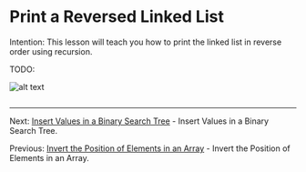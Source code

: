 # Print a Reversed Linked List

Intention: This lesson will teach you how to print the linked list in reverse order using recursion.

TODO:

![alt text](../../etc/recursion/img.png "Img")

```java

```

<hr>

Next: [Insert Values in a Binary Search Tree](chapter_18.md "Insert Values in a Binary Search Tree") - 
Insert Values in a Binary Search Tree.

Previous: [Invert the Position of Elements in an Array](chapter_16.md "Invert the Position of Elements in an Array") - 
Invert the Position of Elements in an Array.